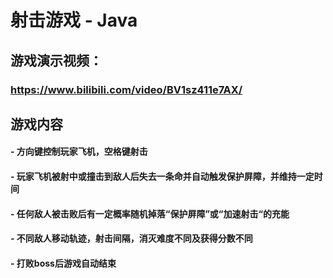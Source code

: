 # 射击游戏 - Java
## 游戏演示视频：
### https://www.bilibili.com/video/BV1sz411e7AX/

## 游戏内容
#### - 方向键控制玩家飞机，空格键射击
#### - 玩家飞机被射中或撞击到敌人后失去一条命并自动触发保护屏障，并维持一定时间
#### - 任何敌人被击败后有一定概率随机掉落“保护屏障”或“加速射击“的充能
#### - 不同敌人移动轨迹，射击间隔，消灭难度不同及获得分数不同
#### - 打败boss后游戏自动结束
